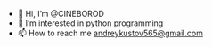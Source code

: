 - 👋 Hi, I’m @CINEBOROD
- 👀 I’m interested in python programming
- 📫 How to reach me andreykustov565@gmail.com

<!---
CINEBOROD/CINEBOROD is a ✨ special ✨ repository because its `README.md` (this file) appears on your GitHub profile.
You can click the Preview link to take a look at your changes.
--->
